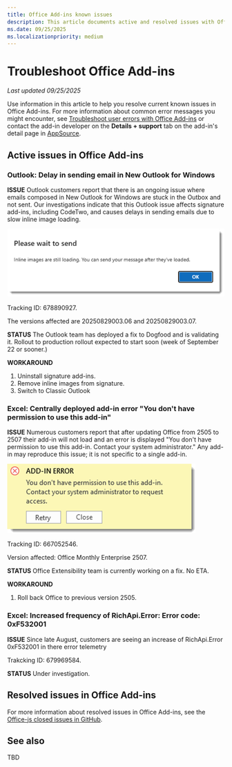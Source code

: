 ```yaml
---
title: Office Add-ins known issues
description: This article documents active and resolved issues with Office Add-ins.
ms.date: 09/25/2025
ms.localizationpriority: medium
---
```


# Troubleshoot Office Add-ins

_Last updated 09/25/2025_

Use information in this article to help you resolve current known issues in Office Add-ins.  For more information about common error messages you might encounter, see [Troubleshoot user errors with Office Add-ins](/office/dev/add-ins/testing/testing-and-troubleshooting.md) or contact the add-in developer on the **Details + support** tab on the add-in's detail page in [AppSource](https://appsource.microsoft.com).

## Active issues in Office Add-ins

### Outlook: Delay in sending email in New Outlook for Windows

**ISSUE**
Outlook customers report that there is an ongoing issue where emails composed in New Outlook for Windows are stuck in the Outbox and not sent. Our investigations indicate that this Outlook issue affects signature add-ins, including CodeTwo, and causes delays in sending emails due to slow inline image loading.

 ![Outlook images still loading error message.](../images/outlook-images-still-loading-error.png)

Tracking ID: 678890927.

The versions affected are 20250829003.06 and 20250829003.07.

**STATUS**
The Outlook team has deployed a fix to Dogfood and is validating it. Rollout to production rollout expected to start soon (week of September 22 or sooner.)

**WORKAROUND**

1. Uninstall signature add-ins.
1. Remove inline images from signature.
1. Switch to Classic Outlook

### Excel: Centrally deployed add-in error "You don't have permission to use this add-in"

**ISSUE**
Numerous customers report that after updating Office from 2505 to 2507 their add-in will not load and an error is displayed "You don't have permission to use this add-in. Contact your system administrator." Any add-in may reproduce this issue; it is not specific to a single add-in.

 ![Excel web add-in permissions error message.](../images/excel-web-addin-permission-error.png)

Tracking ID: 667052546.

Version affected: Office Monthly Enterprise 2507.

**STATUS**
Office Extensibility team is currently working on a fix. No ETA.

**WORKAROUND**
1. Roll back Office to previous version 2505.

### Excel: Increased frequency of RichApi.Error: Error code: 0xF532001

**ISSUE**
Since late August, customers are seeing an increase of RichApi.Error 0xF532001 in there error telemetry

Trakcking ID: 679969584.

**STATUS**
Under investigation.

## Resolved issues in Office Add-ins

For more information about resolved issues in Office Add-ins, see the [Office-js closed issues in GitHub](https://github.com/OfficeDev/office-js/issues?q=is%3Aissue%20state%3Aclosed). 

## See also

TBD
